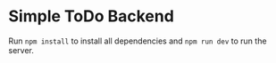 # Simple ToDo Backend

Run `npm install` to install all dependencies and `npm run dev` to run the server.
